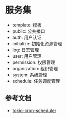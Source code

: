 # 服务集

- template: 模板
- public: 公共接口
- auth: 用户认证
- initialize: 初始化资源管理
- log: 日志管理
- user: 用户管理
- permission: 权限管理
- organization: 组织管理
- system: 系统管理
- schedule: 任务调度管理

## 参考文档

- [tokio-cron-scheduler](https://crates.io/crates/tokio-cron-scheduler)
